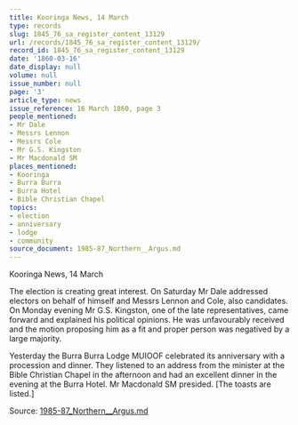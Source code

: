 ```yaml
---
title: Kooringa News, 14 March
type: records
slug: 1845_76_sa_register_content_13129
url: /records/1845_76_sa_register_content_13129/
record_id: 1845_76_sa_register_content_13129
date: '1860-03-16'
date_display: null
volume: null
issue_number: null
page: '3'
article_type: news
issue_reference: 16 March 1860, page 3
people_mentioned:
- Mr Dale
- Messrs Lennon
- Messrs Cole
- Mr G.S. Kingston
- Mr Macdonald SM
places_mentioned:
- Kooringa
- Burra Burra
- Burra Hotel
- Bible Christian Chapel
topics:
- election
- anniversary
- lodge
- community
source_document: 1985-87_Northern__Argus.md
---
```


Kooringa News, 14 March

The election is creating great interest.  On Saturday Mr Dale addressed electors on behalf of himself and Messrs Lennon and Cole, also candidates.  On Monday evening Mr G.S. Kingston, one of the late representatives, came forward and explained his political opinions.  He was unfavourably received and the motion proposing him as a fit and proper person was negatived by a large majority.

Yesterday the Burra Burra Lodge MUIOOF celebrated its anniversary with a procession and dinner.  They listened to an address from the minister at the Bible Christian Chapel in the afternoon and had an excellent dinner in the evening at the Burra Hotel.  Mr Macdonald SM presided.  [The toasts are listed.]

Source: [1985-87_Northern__Argus.md](/downloads/markdown/1985-87_Northern__Argus.md)
